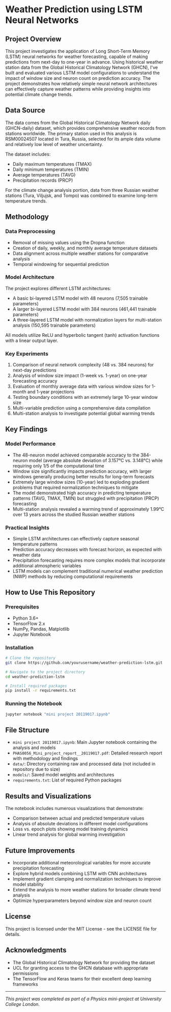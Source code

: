 # Weather Prediction using LSTM Neural Networks

## Project Overview
This project investigates the application of Long Short-Term Memory (LSTM) neural networks for weather forecasting, capable of making predictions from next-day to one-year in advance. Using historical weather station data from the Global Historical Climatology Network (GHCN), I've built and evaluated various LSTM model configurations to understand the impact of window size and neuron count on prediction accuracy. The project demonstrates how relatively simple neural network architectures can effectively capture weather patterns while providing insights into potential climate change trends.

## Data Source
The data comes from the Global Historical Climatology Network daily (GHCN-daily) dataset, which provides comprehensive weather records from stations worldwide. The primary station used in this analysis is RSM00024507 located in Tura, Russia, selected for its ample data volume and relatively low level of weather uncertainty.

The dataset includes:
- Daily maximum temperatures (TMAX)
- Daily minimum temperatures (TMIN)
- Average temperatures (TAVG)
- Precipitation records (PRCP)

For the climate change analysis portion, data from three Russian weather stations (Tura, Viljujsk, and Tompo) was combined to examine long-term temperature trends.

## Methodology

### Data Preprocessing
- Removal of missing values using the Dropna function
- Creation of daily, weekly, and monthly average temperature datasets
- Data alignment across multiple weather stations for comparative analysis
- Temporal windowing for sequential prediction

### Model Architecture
The project explores different LSTM architectures:
- A basic bi-layered LSTM model with 48 neurons (7,505 trainable parameters)
- A larger bi-layered LSTM model with 384 neurons (461,441 trainable parameters)
- A three-layered LSTM model with normalization layers for multi-station analysis (150,595 trainable parameters)

All models utilize ReLU and hyperbolic tangent (tanh) activation functions with a linear output layer.

### Key Experiments
1. Comparison of neural network complexity (48 vs. 384 neurons) for next-day predictions
2. Analysis of window size impact (1-week vs. 1-year) on one-year forecasting accuracy
3. Evaluation of monthly average data with various window sizes for 1-month and 1-year projections
4. Testing boundary conditions with an extremely large 10-year window size
5. Multi-variable prediction using a comprehensive data compilation
6. Multi-station analysis to investigate potential global warming trends

## Key Findings

### Model Performance
- The 48-neuron model achieved comparable accuracy to the 384-neuron model (average absolute deviation of 3.157°C vs. 3.148°C) while requiring only 1/5 of the computational time
- Window size significantly impacts prediction accuracy, with larger windows generally producing better results for long-term forecasts
- Extremely large window sizes (10-year) led to exploding gradient problems that required normalization techniques to mitigate
- The model demonstrated high accuracy in predicting temperature patterns (TAVG, TMAX, TMIN) but struggled with precipitation (PRCP) forecasting
- Multi-station analysis revealed a warming trend of approximately 1.99°C over 13 years across the studied Russian weather stations

### Practical Insights
- Simple LSTM architectures can effectively capture seasonal temperature patterns
- Prediction accuracy decreases with forecast horizon, as expected with weather data
- Precipitation forecasting requires more complex models that incorporate additional atmospheric variables
- LSTM models can complement traditional numerical weather prediction (NWP) methods by reducing computational requirements

## How to Use This Repository

### Prerequisites
- Python 3.6+
- TensorFlow 2.x
- NumPy, Pandas, Matplotlib
- Jupyter Notebook

### Installation
```bash
# Clone the repository
git clone https://github.com/yourusername/weather-prediction-lstm.git

# Navigate to the project directory
cd weather-prediction-lstm

# Install required packages
pip install -r requirements.txt
```

### Running the Notebook
```bash
jupyter notebook "mini project 20119017.ipynb"
```

## File Structure
- `mini project 20119017.ipynb`: Main Jupyter notebook containing the analysis and models
- `PHAS0056_Mini_project_report__20119017.pdf`: Detailed research report with methodology and findings
- `data/`: Directory containing raw and processed data (not included in repository due to size)
- `models/`: Saved model weights and architectures
- `requirements.txt`: List of required Python packages

## Results and Visualizations
The notebook includes numerous visualizations that demonstrate:
- Comparison between actual and predicted temperature values
- Analysis of absolute deviations in different model configurations
- Loss vs. epoch plots showing model training dynamics
- Linear trend analysis for global warming investigation

## Future Improvements
- Incorporate additional meteorological variables for more accurate precipitation forecasting
- Explore hybrid models combining LSTM with CNN architectures
- Implement gradient clamping and normalization techniques to improve model stability
- Extend the analysis to more weather stations for broader climate trend analysis
- Optimize hyperparameters beyond window size and neuron count

## License
This project is licensed under the MIT License - see the LICENSE file for details.

## Acknowledgments
- The Global Historical Climatology Network for providing the dataset
- UCL for granting access to the GHCN database with appropriate permissions
- The TensorFlow and Keras teams for their excellent deep learning frameworks

---

*This project was completed as part of a Physics mini-project at University College London.*
